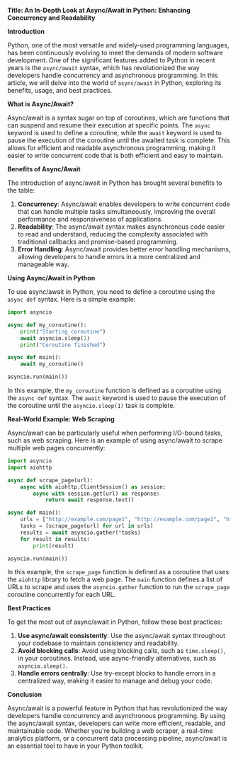 **Title: An In-Depth Look at Async/Await in Python: Enhancing Concurrency and Readability**

**Introduction**

Python, one of the most versatile and widely-used programming languages, has been continuously evolving to meet the demands of modern software development. One of the significant features added to Python in recent years is the `async/await` syntax, which has revolutionized the way developers handle concurrency and asynchronous programming. In this article, we will delve into the world of `async/await` in Python, exploring its benefits, usage, and best practices.

**What is Async/Await?**

Async/await is a syntax sugar on top of coroutines, which are functions that can suspend and resume their execution at specific points. The `async` keyword is used to define a coroutine, while the `await` keyword is used to pause the execution of the coroutine until the awaited task is complete. This allows for efficient and readable asynchronous programming, making it easier to write concurrent code that is both efficient and easy to maintain.

**Benefits of Async/Await**

The introduction of async/await in Python has brought several benefits to the table:

1. **Concurrency**: Async/await enables developers to write concurrent code that can handle multiple tasks simultaneously, improving the overall performance and responsiveness of applications.
2. **Readability**: The async/await syntax makes asynchronous code easier to read and understand, reducing the complexity associated with traditional callbacks and promise-based programming.
3. **Error Handling**: Async/await provides better error handling mechanisms, allowing developers to handle errors in a more centralized and manageable way.

**Using Async/Await in Python**

To use async/await in Python, you need to define a coroutine using the `async def` syntax. Here is a simple example:
```python
import asyncio

async def my_coroutine():
    print("Starting coroutine")
    await asyncio.sleep(1)
    print("Coroutine finished")

async def main():
    await my_coroutine()

asyncio.run(main())
```
In this example, the `my_coroutine` function is defined as a coroutine using the `async def` syntax. The `await` keyword is used to pause the execution of the coroutine until the `asyncio.sleep(1)` task is complete.

**Real-World Example: Web Scraping**

Async/await can be particularly useful when performing I/O-bound tasks, such as web scraping. Here is an example of using async/await to scrape multiple web pages concurrently:
```python
import asyncio
import aiohttp

async def scrape_page(url):
    async with aiohttp.ClientSession() as session:
        async with session.get(url) as response:
            return await response.text()

async def main():
    urls = ["http://example.com/page1", "http://example.com/page2", "http://example.com/page3"]
    tasks = [scrape_page(url) for url in urls]
    results = await asyncio.gather(*tasks)
    for result in results:
        print(result)

asyncio.run(main())
```
In this example, the `scrape_page` function is defined as a coroutine that uses the `aiohttp` library to fetch a web page. The `main` function defines a list of URLs to scrape and uses the `asyncio.gather` function to run the `scrape_page` coroutine concurrently for each URL.

**Best Practices**

To get the most out of async/await in Python, follow these best practices:

1. **Use async/await consistently**: Use the async/await syntax throughout your codebase to maintain consistency and readability.
2. **Avoid blocking calls**: Avoid using blocking calls, such as `time.sleep()`, in your coroutines. Instead, use async-friendly alternatives, such as `asyncio.sleep()`.
3. **Handle errors centrally**: Use try-except blocks to handle errors in a centralized way, making it easier to manage and debug your code.

**Conclusion**

Async/await is a powerful feature in Python that has revolutionized the way developers handle concurrency and asynchronous programming. By using the async/await syntax, developers can write more efficient, readable, and maintainable code. Whether you're building a web scraper, a real-time analytics platform, or a concurrent data processing pipeline, async/await is an essential tool to have in your Python toolkit.